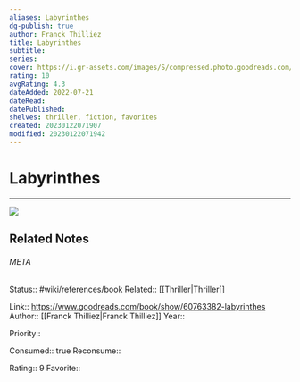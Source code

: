 ```yaml
---
aliases: Labyrinthes
dg-publish: true
author: Franck Thilliez
title: Labyrinthes
subtitle: 
series: 
cover: https://i.gr-assets.com/images/S/compressed.photo.goodreads.com/books/1649273730l/60763382._SX318_.jpg
rating: 10
avgRating: 4.3
dateAdded: 2022-07-21
dateRead: 
datePublished: 
shelves: thriller, fiction, favorites
created: 20230122071907
modified: 20230122071942
---
```

# Labyrinthes
---
![](https://i.gr-assets.com/images/S/compressed.photo.goodreads.com/books/1649273730l/60763382._SX318_.jpg)

## Related Notes




###### META
Status:: #wiki/references/book
Related:: [[Thriller\|Thriller]]

Link:: https://www.goodreads.com/book/show/60763382-labyrinthes
Author:: [[Franck Thilliez\|Franck Thilliez]]
Year:: 

Priority:: 

Consumed:: true
Reconsume:: 

Rating:: 9
Favorite:: 

